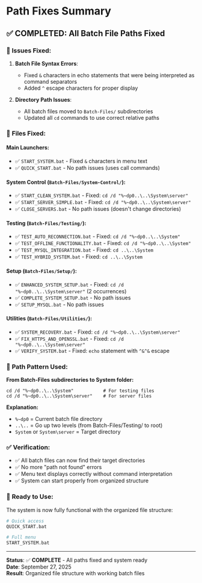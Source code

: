 # Path Fixes Summary

## ✅ **COMPLETED: All Batch File Paths Fixed**

### 🔧 **Issues Fixed:**

1. **Batch File Syntax Errors**:
   - Fixed `&` characters in echo statements that were being interpreted as command separators
   - Added `^` escape characters for proper display

2. **Directory Path Issues**:
   - All batch files moved to `Batch-Files/` subdirectories
   - Updated all `cd` commands to use correct relative paths

### 📁 **Files Fixed:**

#### **Main Launchers:**
- ✅ `START_SYSTEM.bat` - Fixed `&` characters in menu text
- ✅ `QUICK_START.bat` - No path issues (uses call commands)

#### **System Control** (`Batch-Files/System-Control/`):
- ✅ `START_CLEAN_SYSTEM.bat` - Fixed: `cd /d "%~dp0..\..\System\server"`
- ✅ `START_SERVER_SIMPLE.bat` - Fixed: `cd /d "%~dp0..\..\System\server"`
- ✅ `CLOSE_SERVERS.bat` - No path issues (doesn't change directories)

#### **Testing** (`Batch-Files/Testing/`):
- ✅ `TEST_AUTO_RECONNECTION.bat` - Fixed: `cd /d "%~dp0..\..\System"`
- ✅ `TEST_OFFLINE_FUNCTIONALITY.bat` - Fixed: `cd /d "%~dp0..\..\System"`
- ✅ `TEST_MYSQL_INTEGRATION.bat` - Fixed: `cd ..\..\System`
- ✅ `TEST_HYBRID_SYSTEM.bat` - Fixed: `cd ..\..\System`

#### **Setup** (`Batch-Files/Setup/`):
- ✅ `ENHANCED_SYSTEM_SETUP.bat` - Fixed: `cd /d "%~dp0..\..\System\server"` (2 occurrences)
- ✅ `COMPLETE_SYSTEM_SETUP.bat` - No path issues
- ✅ `SETUP_MYSQL.bat` - No path issues

#### **Utilities** (`Batch-Files/Utilities/`):
- ✅ `SYSTEM_RECOVERY.bat` - Fixed: `cd /d "%~dp0..\..\System\server"`
- ✅ `FIX_HTTPS_AND_OPENSSL.bat` - Fixed: `cd /d "%~dp0..\..\System\server"`
- ✅ `VERIFY_SYSTEM.bat` - Fixed: `echo` statement with `^&^&` escape

### 🎯 **Path Pattern Used:**

**From Batch-Files subdirectories to System folder:**
```batch
cd /d "%~dp0..\..\System"           # For testing files
cd /d "%~dp0..\..\System\server"    # For server files
```

**Explanation:**
- `%~dp0` = Current batch file directory
- `..\..` = Go up two levels (from Batch-Files/Testing/ to root)
- `System` or `System\server` = Target directory

### ✅ **Verification:**

- ✅ All batch files can now find their target directories
- ✅ No more "path not found" errors
- ✅ Menu text displays correctly without command interpretation
- ✅ System can start properly from organized structure

### 🚀 **Ready to Use:**

The system is now fully functional with the organized file structure:

```bash
# Quick access
QUICK_START.bat

# Full menu
START_SYSTEM.bat
```

---

**Status**: ✅ **COMPLETE** - All paths fixed and system ready  
**Date**: September 27, 2025  
**Result**: Organized file structure with working batch files
